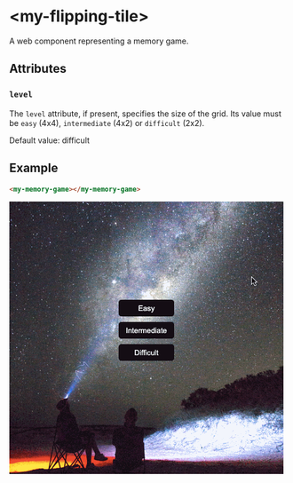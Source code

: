 # &lt;my-flipping-tile&gt;

A web component representing a memory game.

## Attributes

### `level`

The `level` attribute, if present, specifies the size of the grid. Its value must be `easy` (4x4), `intermediate` (4x2) or `difficult` (2x2).

Default value: difficult

## Example

```html
<my-memory-game></my-memory-game>
```

![Example](../../../images/my-memory-game.gif)
